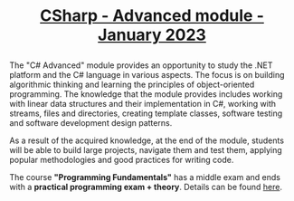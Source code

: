 # <p align="center"><a href="https://softuni.bg/modules/58/csharp-advanced/1379"> CSharp - Advanced module - January 2023 <a/><p>

The "C# Advanced" module provides an opportunity to study the .NET platform and the C# language in various aspects. The focus is on building algorithmic thinking and learning the principles of object-oriented programming. The knowledge that the module provides includes working with linear data structures and their implementation in C#, working with streams, files and directories, creating template classes, software testing and software development design patterns. 

As a result of the acquired knowledge, at the end of the module, students will be able to build large projects, navigate them and test them, applying popular methodologies and good practices for writing code.

The course **"Programming Fundamentals"** has a middle exam and ends with a **practical programming exam + theory**. Details can be found <a href="https://softuni.bg/curriculum"> here<a/>.

